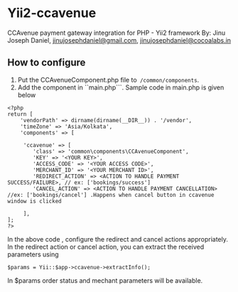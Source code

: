 # Yii2-ccavenue
CCAvenue payment gateway integration for  PHP - Yii2 framework
By: Jinu Joseph Daniel, jinujosephdaniel@gmail.com, jinujosephdaniel@cocoalabs.in

How to configure
----------------
1. Put the CCAvenueComponent.php file to``` /common/components```.
2. Add the component in ``main.php```. Sample code in main.php is given below
```
<?php
return [
    'vendorPath' => dirname(dirname(__DIR__)) . '/vendor',
    'timeZone' => 'Asia/Kolkata',
    'components' => [ 

     'ccavenue' => [
        'class' => 'common\components\CCAvenueComponent',
        'KEY' => '<YOUR KEY>',
        'ACCESS_CODE' => '<YOUR ACCESS CODE>',
        'MERCHANT_ID' => '<YOUR MERCHANT ID>',
        'REDIRECT_ACTION' => <ACTION TO HANDLE PAYMENT SUCCESS/FAILURE>, // ex: ['bookings/success']
        'CANCEL_ACTION' => <ACTION TO HANDLE PAYMENT CANCELLATION> //ex: ['bookings/cancel'] .Happens when cancel button in ccavenue window is clicked

     ],  
];
?>
```

In the above code , configure the redirect and cancel actions appropriately.
In the redirect action or cancel action, you can extract the received parameters using 
```
$params = Yii::$app->ccavenue->extractInfo();
```
In $params order status and mechant parameters will be available. 




